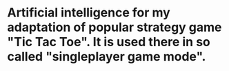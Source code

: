 # Artificial intelligence for my adaptation of popular strategy game "Tic Tac Toe". It is used there in so called "singleplayer game mode".
